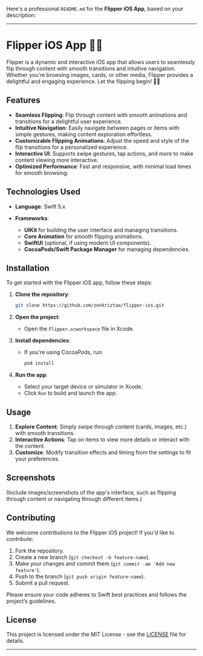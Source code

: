 Here's a professional `README.md` for the **Flipper iOS App**, based on your description:

---

# Flipper iOS App 🚗📱

Flipper is a dynamic and interactive iOS app that allows users to seamlessly flip through content with smooth transitions and intuitive navigation. Whether you're browsing images, cards, or other media, Flipper provides a delightful and engaging experience. Let the flipping begin! 🔄✨

## Features

* **Seamless Flipping**: Flip through content with smooth animations and transitions for a delightful user experience.
* **Intuitive Navigation**: Easily navigate between pages or items with simple gestures, making content exploration effortless.
* **Customizable Flipping Animations**: Adjust the speed and style of the flip transitions for a personalized experience.
* **Interactive UI**: Supports swipe gestures, tap actions, and more to make content viewing more interactive.
* **Optimized Performance**: Fast and responsive, with minimal load times for smooth browsing.

## Technologies Used

* **Language**: Swift 5.x
* **Frameworks**:

  * **UIKit** for building the user interface and managing transitions.
  * **Core Animation** for smooth flipping animations.
  * **SwiftUI** (optional, if using modern UI components).
  * **CocoaPods/Swift Package Manager** for managing dependencies.

## Installation

To get started with the Flipper iOS app, follow these steps:

1. **Clone the repository**:

   ```bash
   git clone https://github.com/zenkriztao/flipper-ios.git
   ```

2. **Open the project**:

   * Open the `Flipper.xcworkspace` file in Xcode.

3. **Install dependencies**:

   * If you're using CocoaPods, run:

     ```bash
     pod install
     ```

4. **Run the app**:

   * Select your target device or simulator in Xcode.
   * Click `Run` to build and launch the app.

## Usage

1. **Explore Content**: Simply swipe through content (cards, images, etc.) with smooth transitions.
2. **Interactive Actions**: Tap on items to view more details or interact with the content.
3. **Customize**: Modify transition effects and timing from the settings to fit your preferences.

## Screenshots

(Include images/screenshots of the app's interface, such as flipping through content or navigating through different items.)

## Contributing

We welcome contributions to the Flipper iOS project! If you'd like to contribute:

1. Fork the repository.
2. Create a new branch (`git checkout -b feature-name`).
3. Make your changes and commit them (`git commit -am 'Add new feature'`).
4. Push to the branch (`git push origin feature-name`).
5. Submit a pull request.

Please ensure your code adheres to Swift best practices and follows the project’s guidelines.

## License

This project is licensed under the MIT License - see the [LICENSE](LICENSE) file for details.

---
